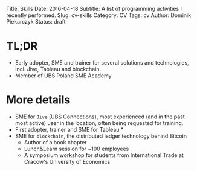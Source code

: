 Title: Skills
Date: 2016-04-18
Subtitle: A list of programming activities I recently performed.
Slug: cv-skills
Category: CV
Tags: cv
Author: Dominik Piekarczyk
Status: draft

TL;DR
=====

* Early adopter, SME and trainer for several solutions and technologies, incl. Jive, Tableau and blockchain.
* Member of UBS Poland SME Academy


More details
============

* SME for `Jive` (UBS Connections), most experienced (and in the past most active) user in the location, often being requested for training.
* First adopter, trainer and SME for Tableau
  *
* SME for `blockchain`, the distributed ledger technology behind Bitcoin
  * Author of a book chapter
  * Lunch&Learn session for ~100 employees
  * A symposium workshop for students from International Trade at Cracow's University of Economics

